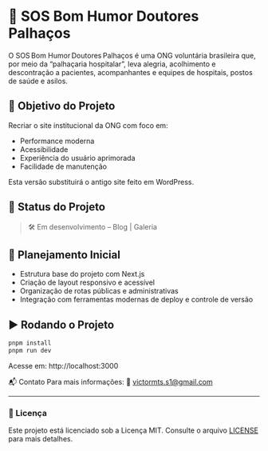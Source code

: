 # 🧡 SOS Bom Humor Doutores Palhaços

O SOS Bom Humor Doutores Palhaços é uma ONG voluntária brasileira que, por meio da “palhaçaria hospitalar”, leva alegria, acolhimento e descontração a pacientes, acompanhantes e equipes de hospitais, postos de saúde e asilos.

## 🎯 Objetivo do Projeto

Recriar o site institucional da ONG com foco em:

- Performance moderna
- Acessibilidade
- Experiência do usuário aprimorada
- Facilidade de manutenção

Esta versão substituirá o antigo site feito em WordPress.

## 🚧 Status do Projeto

> 🛠️ Em desenvolvimento – Blog | Galeria

## 🔄 Planejamento Inicial

- Estrutura base do projeto com Next.js
- Criação de layout responsivo e acessível
- Organização de rotas públicas e administrativas
- Integração com ferramentas modernas de deploy e controle de versão

## ▶️ Rodando o Projeto

```bash
pnpm install
pnpm run dev
```

Acesse em: http://localhost:3000

📬 Contato
Para mais informações:
📧 victormts.s1@gmail.com

---

### 📄 Licença

Este projeto está licenciado sob a Licença MIT.
Consulte o arquivo [LICENSE](../LICENSE) para mais detalhes.
